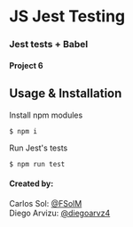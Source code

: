 # JS Jest Testing
### Jest tests + Babel
#### Project 6

## Usage & Installation

Install npm modules

`$ npm i`

Run Jest's tests

`$ npm run test`

#### Created by:
Carlos Sol: [@FSolM](https://github.com/FSolM)<br>
Diego Arvizu: [@diegoarvz4](https://github.com/diegoarvz4)
